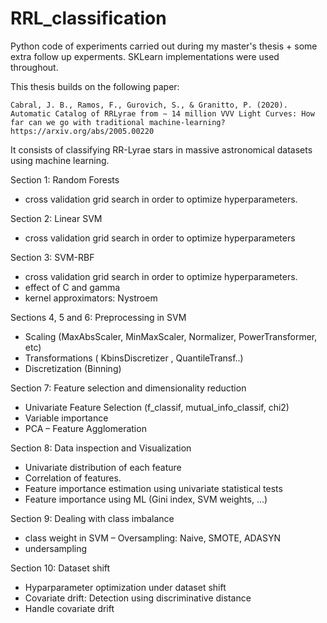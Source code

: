 # RRL_classification

Python code of experiments carried out during my master's thesis + some extra follow up experments. SKLearn implementations were used throughout.

This thesis builds on the following paper:

```
Cabral, J. B., Ramos, F., Gurovich, S., & Granitto, P. (2020). 
Automatic Catalog of RRLyrae from ∼ 14 million VVV Light Curves: How far can we go with traditional machine-learning?
https://arxiv.org/abs/2005.00220
```

It consists of classifying RR-Lyrae stars in massive astronomical datasets using machine learning.

Section 1: Random Forests
- cross validation grid search in order to optimize hyperparameters.

Section 2: Linear SVM 
- cross validation grid search in order to optimize hyperparameters

Section 3: SVM-RBF
- cross validation grid search in order to optimize hyperparameters.
- effect of C and gamma
- kernel approximators: Nystroem

Sections 4, 5 and 6:  Preprocessing in SVM
- Scaling (MaxAbsScaler, MinMaxScaler, Normalizer, PowerTransformer, etc)
- Transformations ( KbinsDiscretizer , QuantileTransf..)
- Discretization (Binning)

Section 7: Feature selection and dimensionality reduction
- Univariate Feature Selection (f_classif, mutual_info_classif, chi2)
- Variable importance
- PCA
– Feature Agglomeration

Section 8: Data inspection and Visualization
- Univariate distribution of each feature
- Correlation of features. 
- Feature importance estimation using univariate statistical tests
- Feature importance using ML (Gini index, SVM weights, ...)

Section 9: Dealing with class imbalance
- class weight in SVM
– Oversampling: Naive, SMOTE, ADASYN
- undersampling

Section 10: Dataset shift
- Hyparparameter optimization under dataset shift
- Covariate drift: Detection using discriminative distance
- Handle covariate drift
